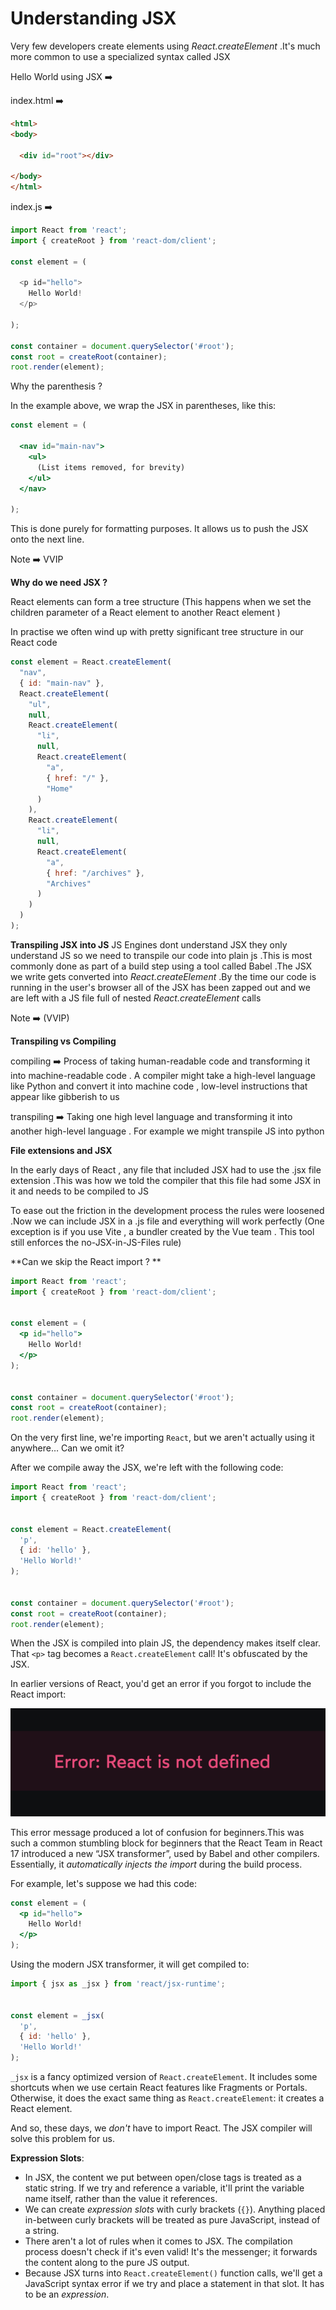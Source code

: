 # Understanding JSX

Very few developers create elements using *React.createElement* .It's much more common to use a specialized syntax called JSX

Hello World using JSX ➡️

index.html ➡️

```html
<html>
<body>

  <div id="root"></div>

</body>
</html>
```

index.js ➡️

```js
import React from 'react';
import { createRoot } from 'react-dom/client';

const element = (

  <p id="hello">
    Hello World!
  </p>

);

const container = document.querySelector('#root');
const root = createRoot(container);
root.render(element);
```

Why the parenthesis ? 

In the example above, we wrap the JSX in parentheses, like this:

```jsx
const element = (

  <nav id="main-nav">
    <ul>
      (List items removed, for brevity)
    </ul>
  </nav>

);
```

This is done purely for formatting purposes. It allows us to push the JSX onto the next line.



Note ➡️ VVIP 

**Why do we need JSX ?** 

React elements can form a tree structure (This happens when we set the children parameter of a React element to another React element )

In practise we often wind up with pretty significant tree structure in our React code

```js
const element = React.createElement(
  "nav",
  { id: "main-nav" },
  React.createElement(
    "ul",
    null,
    React.createElement(
      "li",
      null,
      React.createElement(
        "a",
        { href: "/" },
        "Home"
      )
    ),
    React.createElement(
      "li",
      null,
      React.createElement(
        "a",
        { href: "/archives" },
        "Archives"
      )
    )
  )
);
```

**Transpiling JSX into JS**
JS Engines dont understand JSX they only understand JS so we need to transpile our code into plain js .This is most commonly done as part of a build step using a tool called Babel .The JSX we write gets converted into *React.createElement* .By the time our code is running in the user's browser all of the JSX has been zapped out and we are left with a JS file full of nested *React.createElement* calls

Note ➡️ (VVIP)

**Transpiling vs Compiling**

compiling ➡️ Process of taking human-readable code and transforming it into machine-readable code . A compiler might take a high-level language like Python and convert it into machine code , low-level instructions that appear like gibberish to us 

transpiling ➡️ Taking one high level language and transforming it into another high-level language . For example we might transpile JS into python

**File extensions and JSX**

In the early days of React , any file that included JSX had to use the .jsx file extension .This was how we told the compiler that this file had some JSX in it and needs to be compiled to JS 

To ease out the friction in the development process the rules were loosened .Now we can include JSX in a .js file and everything will work perfectly (One exception is if you use Vite , a bundler created by the Vue team . This tool still enforces the no-JSX-in-JS-Files rule)

**Can we skip the React import ? **

```jsx
import React from 'react';
import { createRoot } from 'react-dom/client';


const element = (
  <p id="hello">
    Hello World!
  </p>
);


const container = document.querySelector('#root');
const root = createRoot(container);
root.render(element);
```

On the very first line, we're importing `React`, but we aren't actually using it anywhere…  Can we omit it?

After we compile away the JSX, we're left with the following code:

```js
import React from 'react';
import { createRoot } from 'react-dom/client';


const element = React.createElement(
  'p',
  { id: 'hello' },
  'Hello World!'
);


const container = document.querySelector('#root');
const root = createRoot(container);
root.render(element);
```

When the JSX is compiled into plain JS, the dependency makes itself clear. That `<p>` tag becomes a `React.createElement` call! It's obfuscated by the JSX.

In earlier versions of React, you'd get an error if you forgot to include the React import:

![01-react-is-not-defined](../assets/01-react-is-not-defined.png)

This error message produced a lot of confusion for beginners.This was such a common stumbling block for beginners that the React Team in React 17 introduced a new “JSX transformer”, used by Babel and other compilers. Essentially, it *automatically injects the import* during the build process.

For example, let's suppose we had this code:

```jsx
const element = (
  <p id="hello">
    Hello World!
  </p>
);
```

Using the modern JSX transformer, it will get compiled to:

```jsx
import { jsx as _jsx } from 'react/jsx-runtime';


const element = _jsx(
  'p',
  { id: 'hello' },
  'Hello World!'
);
```

`_jsx` is a fancy optimized version of `React.createElement`. It includes some shortcuts when we use certain React features like  Fragments or Portals. Otherwise, it does the exact same thing as `React.createElement`: it creates a React element.

And so, these days, we *don't* have to import React. The JSX compiler will solve this problem for us.

**Expression Slots**:

- In JSX, the content we put between open/close tags is treated as a static  string. If we try and reference a variable, it'll print the variable  name itself, rather than the value it references.
- We can create *expression slots* with curly brackets (`{}`). Anything placed in-between curly brackets will be treated as pure JavaScript, instead of a string.
- There aren't a lot of rules when it comes to JSX. The compilation process  doesn't check if it's even valid! It's the messenger; it forwards the  content along to the pure JS output.
- Because JSX turns into `React.createElement()` function calls, we'll get a JavaScript syntax error if we try and place a statement in that slot. It has to be an *expression*.